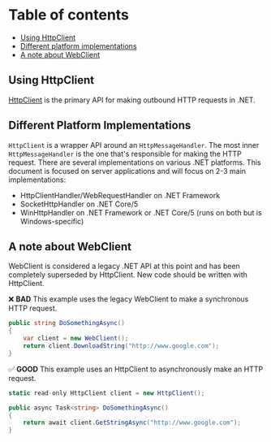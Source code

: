 # Table of contents
 - [Using HttpClient](#using-httpclient)
 - [Different platform implementations](#different-platform-implementations)
 - [A note about WebClient](#a-note-about-webclient)
   
## Using HttpClient

[HttpClient](https://docs.microsoft.com/en-us/dotnet/api/system.net.http.httpclient?view=net-5.0) is the primary API for making outbound HTTP requests in .NET. 

## Different Platform Implementations

`HttpClient` is a wrapper API around an `HttpMessageHandler`. The most inner `HttpMessageHandler` is the one that's responsible for making the HTTP request. There are several implementations on various .NET platforms. This document is focused on server applications and will focus on 2-3 main implementations:
- HttpClientHandler/WebRequestHandler on .NET Framework
- SocketHttpHandler on .NET Core/5
- WinHttpHandler on .NET Framework or .NET Core/5 (runs on both but is Windows-specific)

## A note about WebClient

WebClient is considered a legacy .NET API at this point and has been completely superseded by HttpClient. New code should be written with HttpClient.

❌ **BAD** This example uses the legacy WebClient to make a synchronous HTTP request.

```C#
public string DoSomethingAsync()
{
    var client = new WebClient();
    return client.DownloadString("http://www.google.com");
}
```

:white_check_mark: **GOOD** This example uses an HttpClient to asynchronously make an HTTP request.

```C#
static read-only HttpClient client = new HttpClient();

public async Task<string> DoSomethingAsync()
{
    return await client.GetStringAsync("http://www.google.com");
}
```

